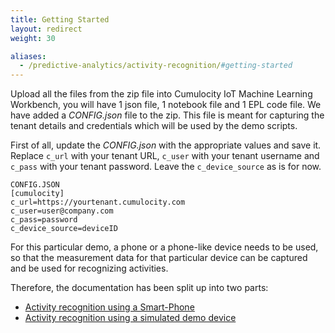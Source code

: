 ```yaml
---
title: Getting Started
layout: redirect
weight: 30

aliases:
  - /predictive-analytics/activity-recognition/#getting-started
---
```

Upload all the files from the zip file into Cumulocity IoT Machine Learning Workbench, you will have 1 json file, 1 notebook file and 1 EPL code file.
We have added a *CONFIG.json* file to the zip. This file is meant for capturing the tenant details and credentials which will be used by the demo scripts.

First of all, update the *CONFIG.json* with the appropriate values and save it. Replace `c_url` with your tenant URL, `c_user` with your tenant username and `c_pass` with your tenant password. Leave the `c_device_source` as is for now.

	CONFIG.JSON
	[cumulocity]
	c_url=https://yourtenant.cumulocity.com
	c_user=user@company.com
	c_pass=password
	c_device_source=deviceID


For this particular demo, a phone or a phone-like device needs to be used, so that the measurement data for that particular device can be captured and be used for recognizing activities.

Therefore, the documentation has been split up into two parts:

* [Activity recognition using a Smart-Phone](#activity-recognition-using-android)
* [Activity recognition using a simulated demo device](#activity-recognition-using-demo-device)